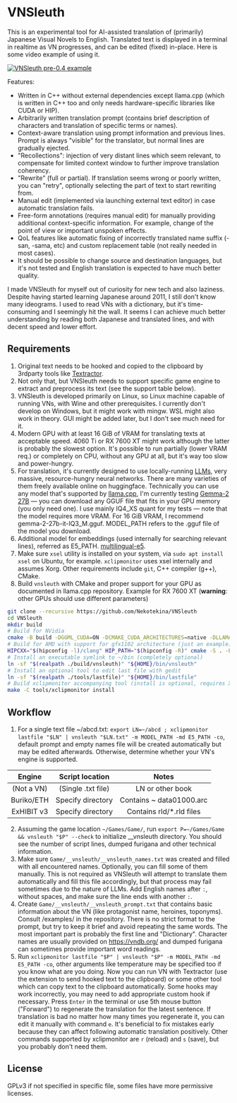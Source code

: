 # VNSleuth
This is an experimental tool for AI-assisted translation of (primarily) Japanese Visual Novels to English. Translated text is displayed in a terminal in realtime as VN progresses, and can be edited (fixed) in-place. Here is some video example of using it.

[![VNSleuth pre-0.4 example](https://img.youtube.com/vi/ae5iq6ImwtQ/0.jpg)](https://www.youtube.com/watch?v=ae5iq6ImwtQ)

Features:
- Written in C++ without external dependencies except llama.cpp (which is written in C++ too and only needs hardware-specific libraries like CUDA or HIP).
- Arbitrarily written translation prompt (contains brief description of characters and translation of specific terms or names).
- Context-aware translation using prompt information and previous lines. Prompt is always "visible" for the translator, but normal lines are gradually ejected.
- "Recollections": injection of very distant lines which seem relevant, to compensate for limited context window to further improve translation coherency.
- "Rewrite" (full or partial). If translation seems wrong or poorly written, you can "retry", optionally selecting the part of text to start rewriting from.
- Manual edit (implemented via launching external text editor) in case automatic translation fails.
- Free-form annotations (requires manual edit) for manually providing additional context-specific information. For example, change of the point of view or important unspoken effects.
- QoL features like automatic fixing of incorrectly translated name suffix (-san, -sama, etc) and custom replacement table (not really needed in most cases).
- It should be possible to change source and destination languages, but it's not tested and English translation is expected to have much better quality.

I made VNSleuth for myself out of curiosity for new tech and also laziness. Despite having started learning Japanese around 2011, I still don't know many ideograms. I used to read VNs with a dictionary, but it's time-consuming and I seemingly hit the wall. It seems I can achieve much better understanding by reading both Japanese and translated lines, and with decent speed and lower effort.

## Requirements
1. Original text needs to be hooked and copied to the clipboard by 3rdparty tools like [Textractor](https://github.com/Artikash/Textractor).
1. Not only that, but VNSleuth needs to support specific game engine to extract and preprocess its text (see the support table below).
1. VNSleuth is developed primarily on Linux, so Linux machine capable of running VNs, with Wine and other prerequisites. I currently don't develop on Windows, but it might work with mingw. WSL might also work in theory. GUI might be added later, but I don't see much need for it.
1. Modern GPU with at least 16 GiB of VRAM for translating texts at acceptable speed. 4060 Ti or RX 7600 XT might work although the latter is probably the slowest option. It's possible to run partially (lower VRAM req.) or completely on CPU, without any GPU at all, but it's way too slow and power-hungry.
1. For translation, it's currently designed to use locally-running [LLMs](https://en.wikipedia.org/wiki/Large_language_model), very massive, resource-hungry neural networks. There are many varieties of them freely available online on huggingface. Technically you can use any model that's supported by [llama.cpp](https://github.com/ggerganov/llama.cpp), I'm currently testing [Gemma-2 27B](https://huggingface.co/bartowski/gemma-2-27b-it-GGUF) — you can download any GGUF file that fits in your GPU memory (you only need one). I use mainly IQ4_XS quant for my tests — note that the model requires more VRAM. For 16 GiB VRAM, I recommend gemma-2-27b-it-IQ3_M.gguf. MODEL_PATH refers to the .gguf file of the model you download.
1. Additional model for embeddings (used internally for searching relevant lines), referred as E5_PATH. [multilingual-e5](https://huggingface.co/chris-code/multilingual-e5-large-Q8_0-GGUF).
1. Make sure `xsel` utility is installed on your system, via `sudo apt install xsel` on Ubuntu, for example. `xclipmonitor` uses xsel internally and assumes Xorg. Other requirements include `git`, C++ compiler (g++), CMake.
1. Build `vnsleuth` with CMake and proper support for your GPU as documented in llama.cpp repository. Example for RX 7600 XT (**warning**: other GPUs should use different parameters)
```bash
git clone --recursive https://github.com/Nekotekina/VNSleuth
cd VNSleuth
mkdir build
# Build for NVidia
cmake -B build -DGGML_CUDA=ON -DCMAKE_CUDA_ARCHITECTURES=native -DLLAMA_BUILD_COMMON=ON -DCMAKE_BUILD_TYPE=Release && cmake --build build --config Release -j $(nproc)
# Build for AMD with support for gfx1102 architecture (just an example)
HIPCXX="$(hipconfig -l)/clang" HIP_PATH="$(hipconfig -R)" cmake -S . -B build -DGGML_HIPBLAS=ON -DAMDGPU_TARGETS=gfx1102 -DCMAKE_BUILD_TYPE=Release && cmake --build build --config Release -- -j $(nproc)
# Install an executable symlink to ~/bin (completely optional)
ln -sf "$(realpath ./build/vnsleuth)" "${HOME}/bin/vnsleuth"
# Install an optional tool to edit last file with gedit
ln -sf "$(realpath ./tools/lastfile)" "${HOME}/bin/lastfile"
# Build xclipmonitor accompanying tool (install is optional, requires XOrg and g++)
make -C tools/xclipmonitor install
```

## Workflow
1. For a single text file ~/abcd.txt: `export LN=~/abcd ; xclipmonitor lastfile "$LN" | vnsleuth "$LN.txt" -m MODEL_PATH -md E5_PATH -co`, default prompt and empty names file will be created automatically but may be edited afterwards. Otherwise, determine whether your VN's engine is supported.

| Engine | Script location | Notes |
|:-------:|:-------:|:-------:|
| (Not a VN) | (Single .txt file) | LN or other book |
| Buriko/ETH | Specify directory | Contains ~ data01000.arc |
| ExHIBIT v3 | Specify directory | Contains rld/*.rld files |

2. Assuming the game location `~/Games/Game/`, run `export P=~/Games/Game && vnsleuth "$P" --check` to initialize __vnsleuth directory. You should see the number of script lines, dumped furigana and other technical information.
2. Make sure `Game/__vnsleuth/__vnsleuth_names.txt` was created and filled with all encountered names. Optionally, you can fill some of them manually. This is not required as VNSleuth will attempt to translate them automatically and fill this file accordingly, but that process may fail sometimes due to the nature of LLMs. Add English names after `:`, without spaces, and make sure the line ends with another `:`.
2. Create `Game/__vnsleuth/__vnsleuth_prompt.txt` that contains basic information about the VN (like protagonist name, heroines, toponyms). Consult /examples/ in the repository. There is no strict format to the prompt, but try to keep it brief and avoid repeating the same words. The most important part is probably the first line and "Dictionary". Character names are usually provided on https://vndb.org/ and dumped furigana can sometimes provide important word readings.
2. Run `xclipmonitor lastfile "$P" | vnsleuth "$P" -m MODEL_PATH -md E5_PATH -co`, other arguments like temperature may be specified too if you know what are you doing. Now you can run VN with Textractor (use the extension to send hooked text to the clipboard) or some other tool which can copy text to the clipboard automatically. Some hooks may work incorrectly, you may need to add appropriate custom hook if necessary. Press `Enter` in the terminal or use 5th mouse button ("Forward") to regenerate the translation for the latest sentence. If translation is bad no matter how many times you regenerate it, you can edit it manually with command `e`. It's beneficial to fix mistakes early because they can affect following automatic translation positively. Other commands supported by xclipmonitor are `r` (reload) and `s` (save), but you probably don't need them.

## License
GPLv3 if not specified in specific file, some files have more permissive licenses.